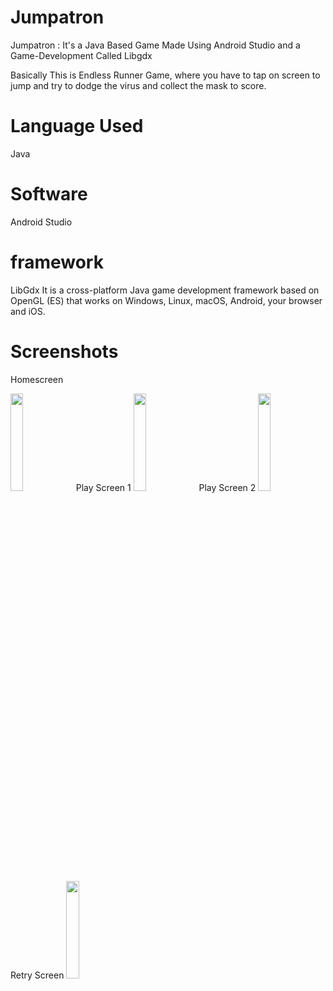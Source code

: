# Jumpatron
Jumpatron : It's a Java Based Game Made Using Android Studio and a Game-Development Called Libgdx

Basically This is Endless Runner Game,
where you have to tap on screen to jump and try to dodge the virus and collect the mask to score.

# Language Used
Java

# Software 
Android Studio

# framework
LibGdx 
It is a cross-platform Java game development framework based on OpenGL (ES) that works on
Windows, Linux, macOS, Android, your browser and iOS.

# Screenshots

Homescreen

<img src="https://user-images.githubusercontent.com/49302789/176192556-b1237d7a-79d5-4601-8a8a-b04de5608f94.jpeg" width=20% height=20%>
Play Screen 1

<img src="https://user-images.githubusercontent.com/49302789/176192537-21691b46-2935-4233-a502-692acc8aee36.jpeg" width=20% height=20%>
Play Screen 2

<img src="https://user-images.githubusercontent.com/49302789/176192547-f855cc91-abed-4013-a518-6a63f9041eca.jpeg" width=20% height=20%>
Retry Screen

<img src="https://user-images.githubusercontent.com/49302789/176192563-1cebc426-7124-43a7-960e-8b056f5eb460.jpeg" width=20% height=20%>


